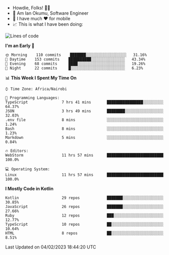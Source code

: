 
* Howdie, Folks! 👋🤓
* 🤪 Am Ian Okumu, Software Engineer
* 📱 I have much ❤️ for mobile
* 📈 This is what I have been doing:
  
<!-- <a href="https://otsembo.github.io/OtsemboPortfolio/" style="margin-right:.5%; margin-top=.5%;">
  <img align="center" src="https://github-readme-stats.vercel.app/api/top-langs/?username=otsembo&layout=compact" />
</a> -->

<!--START_SECTION:waka-->
![Lines of code](https://img.shields.io/badge/From%20Hello%20World%20I%27ve%20Written-865%20Thousand%20lines%20of%20code-blue)

**I'm an Early 🐤** 

```text
🌞 Morning    110 commits    ███████░░░░░░░░░░░░░░░░░░   31.16% 
🌆 Daytime    153 commits    ██████████░░░░░░░░░░░░░░░   43.34% 
🌃 Evening    68 commits     ████░░░░░░░░░░░░░░░░░░░░░   19.26% 
🌙 Night      22 commits     █░░░░░░░░░░░░░░░░░░░░░░░░   6.23%

```


📊 **This Week I Spent My Time On** 

```text
⌚︎ Time Zone: Africa/Nairobi

💬 Programming Languages: 
TypeScript               7 hrs 41 mins       ████████████████░░░░░░░░░   64.37% 
JSON                     3 hrs 49 mins       ████████░░░░░░░░░░░░░░░░░   32.03% 
.env file                8 mins              ░░░░░░░░░░░░░░░░░░░░░░░░░   1.24% 
Bash                     8 mins              ░░░░░░░░░░░░░░░░░░░░░░░░░   1.23% 
Markdown                 5 mins              ░░░░░░░░░░░░░░░░░░░░░░░░░   0.84%

🔥 Editors: 
WebStorm                 11 hrs 57 mins      █████████████████████████   100.0%

💻 Operating System: 
Linux                    11 hrs 57 mins      █████████████████████████   100.0%

```

**I Mostly Code in Kotlin** 

```text
Kotlin                   29 repos            ███████░░░░░░░░░░░░░░░░░░   30.85% 
JavaScript               26 repos            ███████░░░░░░░░░░░░░░░░░░   27.66% 
Ruby                     12 repos            ███░░░░░░░░░░░░░░░░░░░░░░   12.77% 
TypeScript               10 repos            ██░░░░░░░░░░░░░░░░░░░░░░░   10.64% 
HTML                     8 repos             ██░░░░░░░░░░░░░░░░░░░░░░░   8.51%

```



 Last Updated on 04/02/2023 18:44:20 UTC
<!--END_SECTION:waka-->

<br />
<br />
<br />
<br />
<br />
  
  </div>
<!---
otsembo/otsembo is a ✨ special ✨ repository because its `README.md` (this file) appears on your GitHub profile.
You can click the Preview link to take a look at your changes.
--->
